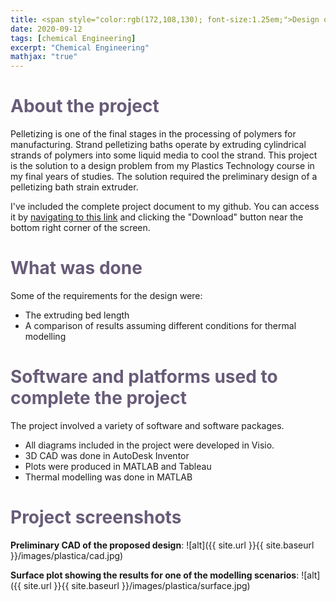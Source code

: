 ```yaml
---
title: <span style="color:rgb(172,108,130); font-size:1.25em;">Design of a pelletizing bath strain extruder for polypropylene</span>
date: 2020-09-12
tags: [chemical Engineering]
excerpt: "Chemical Engineering"
mathjax: "true"
---
```

# <span style="color:rgb(104,92,121);">About the project</span>
Pelletizing is one of the final stages in the processing of polymers for manufacturing. Strand pelletizing baths operate by extruding cylindrical strands of polymers into some liquid media to cool the strand. This project is the solution to a design problem from my Plastics Technology course in my final years of studies. The solution required the preliminary design of a pelletizing bath strain extruder.

I've included the complete project document to my github. You can access it by [navigating to this link](https://github.com/michaelspanidis/michaelspanidis.github.io/blob/master/projectdocs/Design%20of%20a%20pelletizing%20bath%20strain%20extruder%20for%20polypropylene.pdf) and clicking the "Download" button near the bottom right corner of the screen.

# <span style="color:rgb(104,92,121);">What was done</span>
Some of the requirements for the design were:
* The extruding bed length
* A comparison of results assuming different conditions for thermal modelling

# <span style="color:rgb(104,92,121);">Software and platforms used to complete the project</span>
The project involved a variety of software and software packages.
* All diagrams included in the project were developed in Visio.
* 3D CAD was done in AutoDesk Inventor
* Plots were produced in MATLAB and Tableau
* Thermal modelling was done in MATLAB

# <span style="color:rgb(104,92,121);">Project screenshots</span>

**Preliminary CAD of the proposed design**:
![alt]({{ site.url }}{{ site.baseurl }}/images/plastica/cad.jpg)

**Surface plot showing the results for one of the modelling scenarios**:
![alt]({{ site.url }}{{ site.baseurl }}/images/plastica/surface.jpg)
